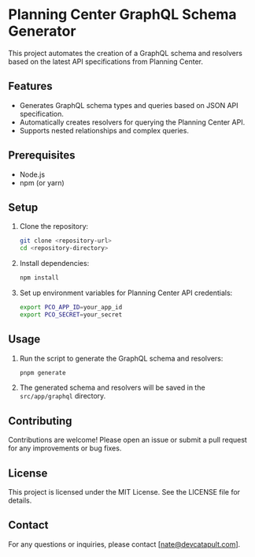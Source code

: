 # Planning Center GraphQL Schema Generator

This project automates the creation of a GraphQL schema and resolvers based on the latest API specifications from Planning Center.

## Features

- Generates GraphQL schema types and queries based on JSON API specification.
- Automatically creates resolvers for querying the Planning Center API.
- Supports nested relationships and complex queries.

## Prerequisites

- Node.js
- npm (or yarn)

## Setup

1. Clone the repository:

   ```sh
   git clone <repository-url>
   cd <repository-directory>
   ```

2. Install dependencies:

   ```sh
   npm install
   ```

3. Set up environment variables for Planning Center API credentials:

   ```sh
   export PCO_APP_ID=your_app_id
   export PCO_SECRET=your_secret
   ```

## Usage

1. Run the script to generate the GraphQL schema and resolvers:

   ```sh
   pnpm generate
   ```

2. The generated schema and resolvers will be saved in the `src/app/graphql` directory.

## Contributing

Contributions are welcome! Please open an issue or submit a pull request for any improvements or bug fixes.

## License

This project is licensed under the MIT License. See the LICENSE file for details.

## Contact

For any questions or inquiries, please contact [nate@devcatapult.com].

